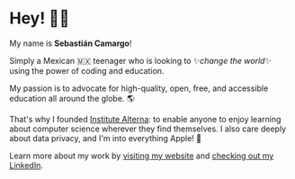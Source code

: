 # Hey! 🫰🏼

My name is **Sebastián Camargo**!

Simply a Mexican 🇲🇽 teenager who is looking to ✨*change the world*✨ using the power of coding and education.

My passion is to advocate for high-quality, open, free, and accessible education all around the globe. 🌎

That's why I founded [Institute Alterna](https://alterna.dev): to enable anyone to enjoy learning about computer science wherever they find themselves. I also care deeply about data privacy, and I'm into everything Apple! 🍎 

Learn more about my work by [visiting my website](https://camargou.dev) and [checking out my LinkedIn](https://www.linkedin.com/in/camargou).